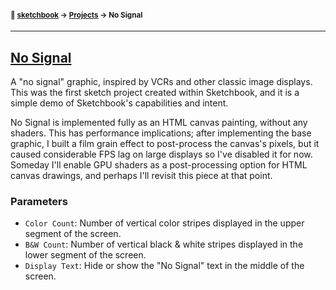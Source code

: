 #### <sup>:notebook: [sketchbook](https://github.com/flatpickles/sketchbook-legacy) → [Projects](../) → No Signal</sup>

---

## [No Signal](https://sketchbook.flatpickles.com/#no-signal)

A "no signal" graphic, inspired by VCRs and other classic image displays. This was the first sketch project created within Sketchbook, and it is a simple demo of Sketchbook's capabilities and intent.

No Signal is implemented fully as an HTML canvas painting, without any shaders. This has performance implications; after implementing the base graphic, I built a film grain effect to post-process the canvas's pixels, but it caused considerable FPS lag on large displays so I've disabled it for now. Someday I'll enable GPU shaders as a post-processing option for HTML canvas drawings, and perhaps I'll revisit this piece at that point.

### Parameters

-   `Color Count`: Number of vertical color stripes displayed in the upper segment of the screen.
-   `B&W Count`: Number of vertical black & white stripes displayed in the lower segment of the screen.
-   `Display Text`: Hide or show the "No Signal" text in the middle of the screen.
